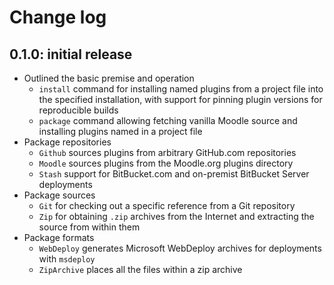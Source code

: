 # Change log

## 0.1.0: initial release

* Outlined the basic premise and operation
    * ```install``` command for installing named plugins from a project file
      into the specified installation, with support for pinning plugin versions
      for reproducible builds
    * ```package``` command allowing fetching vanilla Moodle source and
      installing plugins named in a project file
* Package repositories
    * ```Github``` sources plugins from arbitrary GitHub.com repositories
    * ```Moodle``` sources plugins from the Moodle.org plugins directory
    * ```Stash``` support for BitBucket.com and on-premist BitBucket Server
      deployments
* Package sources
    * ```Git``` for checking out a specific reference from a Git repository
    * ```Zip``` for obtaining ```.zip``` archives from the Internet and
      extracting the source from within them
* Package formats
    * ```WebDeploy``` generates Microsoft WebDeploy archives for deployments
      with ```msdeploy```
    * ```ZipArchive``` places all the files within a zip archive
